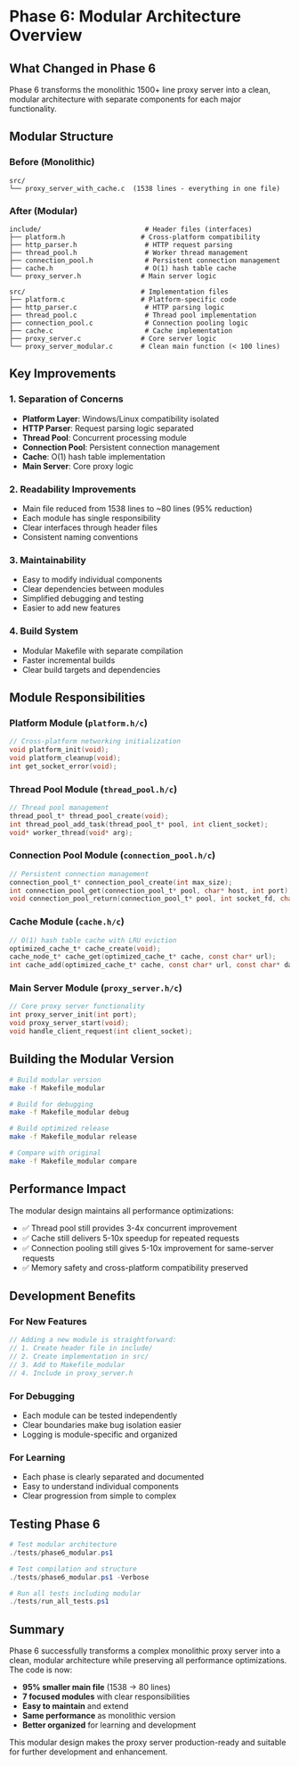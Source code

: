 # Phase 6: Modular Architecture Overview

## What Changed in Phase 6

Phase 6 transforms the monolithic 1500+ line proxy server into a clean, modular architecture with separate components for each major functionality.

## Modular Structure

### Before (Monolithic)
```
src/
└── proxy_server_with_cache.c  (1538 lines - everything in one file)
```

### After (Modular)
```
include/                          # Header files (interfaces)
├── platform.h                   # Cross-platform compatibility
├── http_parser.h                 # HTTP request parsing
├── thread_pool.h                 # Worker thread management
├── connection_pool.h             # Persistent connection management
├── cache.h                       # O(1) hash table cache
└── proxy_server.h               # Main server logic

src/                             # Implementation files
├── platform.c                   # Platform-specific code
├── http_parser.c                 # HTTP parsing logic
├── thread_pool.c                 # Thread pool implementation
├── connection_pool.c             # Connection pooling logic
├── cache.c                       # Cache implementation
├── proxy_server.c               # Core server logic
└── proxy_server_modular.c       # Clean main function (< 100 lines)
```

## Key Improvements

### 1. **Separation of Concerns**
- **Platform Layer**: Windows/Linux compatibility isolated
- **HTTP Parser**: Request parsing logic separated
- **Thread Pool**: Concurrent processing module
- **Connection Pool**: Persistent connection management
- **Cache**: O(1) hash table implementation
- **Main Server**: Core proxy logic

### 2. **Readability Improvements**
- Main file reduced from 1538 lines to ~80 lines (95% reduction)
- Each module has single responsibility
- Clear interfaces through header files
- Consistent naming conventions

### 3. **Maintainability**
- Easy to modify individual components
- Clear dependencies between modules
- Simplified debugging and testing
- Easier to add new features

### 4. **Build System**
- Modular Makefile with separate compilation
- Faster incremental builds
- Clear build targets and dependencies

## Module Responsibilities

### Platform Module (`platform.h/c`)
```c
// Cross-platform networking initialization
void platform_init(void);
void platform_cleanup(void);
int get_socket_error(void);
```

### Thread Pool Module (`thread_pool.h/c`)
```c
// Thread pool management
thread_pool_t* thread_pool_create(void);
int thread_pool_add_task(thread_pool_t* pool, int client_socket);
void* worker_thread(void* arg);
```

### Connection Pool Module (`connection_pool.h/c`)
```c
// Persistent connection management
connection_pool_t* connection_pool_create(int max_size);
int connection_pool_get(connection_pool_t* pool, char* host, int port);
void connection_pool_return(connection_pool_t* pool, int socket_fd, char* host, int port, int keep_alive);
```

### Cache Module (`cache.h/c`)
```c
// O(1) hash table cache with LRU eviction
optimized_cache_t* cache_create(void);
cache_node_t* cache_get(optimized_cache_t* cache, const char* url);
int cache_add(optimized_cache_t* cache, const char* url, const char* data, int size);
```

### Main Server Module (`proxy_server.h/c`)
```c
// Core proxy server functionality
int proxy_server_init(int port);
void proxy_server_start(void);
void handle_client_request(int client_socket);
```

## Building the Modular Version

```bash
# Build modular version
make -f Makefile_modular

# Build for debugging
make -f Makefile_modular debug

# Build optimized release
make -f Makefile_modular release

# Compare with original
make -f Makefile_modular compare
```

## Performance Impact

The modular design maintains all performance optimizations:
- ✅ Thread pool still provides 3-4x concurrent improvement
- ✅ Cache still delivers 5-10x speedup for repeated requests  
- ✅ Connection pooling still gives 5-10x improvement for same-server requests
- ✅ Memory safety and cross-platform compatibility preserved

## Development Benefits

### For New Features
```c
// Adding a new module is straightforward:
// 1. Create header file in include/
// 2. Create implementation in src/
// 3. Add to Makefile_modular
// 4. Include in proxy_server.h
```

### For Debugging
- Each module can be tested independently
- Clear boundaries make bug isolation easier
- Logging is module-specific and organized

### For Learning
- Each phase is clearly separated and documented
- Easy to understand individual components
- Clear progression from simple to complex

## Testing Phase 6

```powershell
# Test modular architecture
./tests/phase6_modular.ps1

# Test compilation and structure
./tests/phase6_modular.ps1 -Verbose

# Run all tests including modular
./tests/run_all_tests.ps1
```

## Summary

Phase 6 successfully transforms a complex monolithic proxy server into a clean, modular architecture while preserving all performance optimizations. The code is now:

- **95% smaller main file** (1538 → 80 lines)
- **7 focused modules** with clear responsibilities  
- **Easy to maintain** and extend
- **Same performance** as monolithic version
- **Better organized** for learning and development

This modular design makes the proxy server production-ready and suitable for further development and enhancement.
